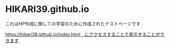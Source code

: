 # HIKARI39.github.io
これはHP作成に関しての学習のために作成されたテストページです

https://hikari39.github.io/index.html　にアクセスすることで表示することができます
